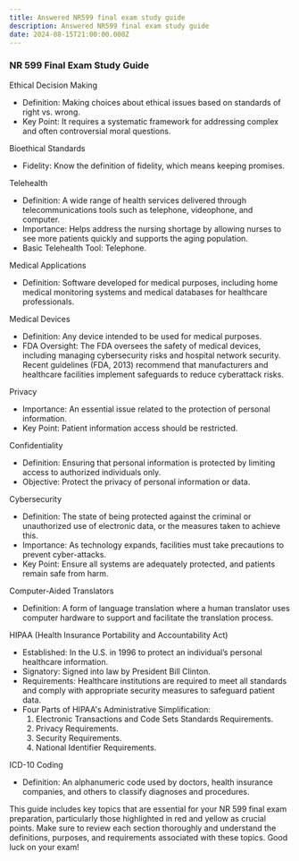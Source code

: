 ```yaml
---
title: Answered NR599 final exam study guide
description: Answered NR599 final exam study guide
date: 2024-08-15T21:00:00.000Z
---
```


### NR 599 Final Exam Study Guide

Ethical Decision Making

* Definition: Making choices about ethical issues based on standards of right vs. wrong.
* Key Point: It requires a systematic framework for addressing complex and often controversial moral questions.

Bioethical Standards

* Fidelity: Know the definition of fidelity, which means keeping promises.

Telehealth

* Definition: A wide range of health services delivered through telecommunications tools such as telephone, videophone, and computer.
* Importance: Helps address the nursing shortage by allowing nurses to see more patients quickly and supports the aging population.
* Basic Telehealth Tool: Telephone.

Medical Applications

* Definition: Software developed for medical purposes, including home medical monitoring systems and medical databases for healthcare professionals.

Medical Devices

* Definition: Any device intended to be used for medical purposes.
* FDA Oversight: The FDA oversees the safety of medical devices, including managing cybersecurity risks and hospital network security. Recent guidelines (FDA, 2013) recommend that manufacturers and healthcare facilities implement safeguards to reduce cyberattack risks.

Privacy

* Importance: An essential issue related to the protection of personal information.
* Key Point: Patient information access should be restricted.

Confidentiality

* Definition: Ensuring that personal information is protected by limiting access to authorized individuals only.
* Objective: Protect the privacy of personal information or data.

Cybersecurity

* Definition: The state of being protected against the criminal or unauthorized use of electronic data, or the measures taken to achieve this.
* Importance: As technology expands, facilities must take precautions to prevent cyber-attacks.
* Key Point: Ensure all systems are adequately protected, and patients remain safe from harm.

Computer-Aided Translators

* Definition: A form of language translation where a human translator uses computer hardware to support and facilitate the translation process.

HIPAA (Health Insurance Portability and Accountability Act)

* Established: In the U.S. in 1996 to protect an individual’s personal healthcare information.
* Signatory: Signed into law by President Bill Clinton.
* Requirements: Healthcare institutions are required to meet all standards and comply with appropriate security measures to safeguard patient data.
* Four Parts of HIPAA's Administrative Simplification:
  1. Electronic Transactions and Code Sets Standards Requirements.
  2. Privacy Requirements.
  3. Security Requirements.
  4. National Identifier Requirements.

ICD-10 Coding

* Definition: An alphanumeric code used by doctors, health insurance companies, and others to classify diagnoses and procedures.

This guide includes key topics that are essential for your NR 599 final exam preparation, particularly those highlighted in red and yellow as crucial points. Make sure to review each section thoroughly and understand the definitions, purposes, and requirements associated with these topics. Good luck on your exam!

